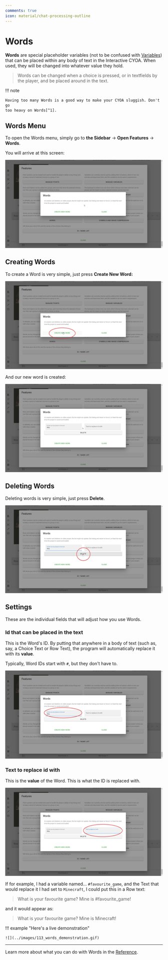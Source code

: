 ```yaml
---
comments: true
icon: material/chat-processing-outline
---
```


# Words
**Words** are special placeholder variables (not to be confused with
[Variables]) that can be placed within any body of text in the Interactive
CYOA. When used, they will be changed into whatever value they hold.

[Variables]: /mechanics/buttons-and-variables/

<!-- Corrected spelling of this quote, which had three s's in `pressed` -->
> Words can be changed when a choice is pressed, or in textfields by the
> player, and be placed around in the text.

!!! note

    Having too many Words is a good way to make your CYOA sluggish. Don't go
    too heavy on Words[^1].

## Words Menu
To open the Words menu, simply go to **the Sidebar** → **Open Features** →
**Words**.

You will arrive at this screen:

![](../images/107_words_menu.png)

## Creating Words
To create a Word is very simple, just press **Create New Word:**

![](../images/108_create_new_word.png)

And our new word is created:

![](../images/109_word_created.png)

## Deleting Words
Deleting words is very simple, just press **Delete**.

![](../images/110_delete_word.png)

## Settings
These are the individual fields that will adjust how you use Words.

### Id that can be placed in the text
This is the Word's ID. By putting that anywhere in a body of text (such as,
say, a Choice Text or Row Text), the program will automatically replace it with
its **value**.

Typically, Word IDs start with `#`, but they don't have to.

![](../images/111_word_id.png)

### Text to replace id with
This is the **value** of the Word. This is what the ID is replaced with.

![](../images/112_word_replace.png)

If for example, I had a variable named… `#favourite_game`, and the Text that
would replace it I had set to `Minecraft`, I could put this in a Row text:

> What is your favourite game? Mine is #favourite_game!

and it would appear as:

> What is your favourite game? Mine is Minecraft!

!!! example "Here's a live demonstration"

    ![](../images/113_words_demonstration.gif)

---

Learn more about what you can do with Words in the [Reference].

<!-- Footnotes -->
[^1]: Credit to `lord_valmar` on Discord for this tip

<!-- URLs -->
[Reference]: /appendix/reference/#words